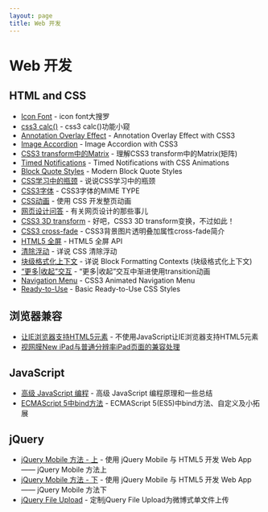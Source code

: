 ```yaml
---
layout: page
title: Web 开发
---
```


# Web 开发

## HTML and CSS

* [Icon Font](http://www.qianduan.net/icon-font-large-collecting.html) - icon font大搜罗
* [css3 calc()](http://www.qianduan.net/calc-at-at-at-page-intelligent-layout.html) - css3 calc()功能小窥
* [Annotation Overlay Effect](http://tympanus.net/codrops/2012/05/14/annotation-overlay-effect-with-css3/) - Annotation Overlay Effect with CSS3
* [Image Accordion](http://tympanus.net/codrops/2012/06/06/image-accordion-with-css3/) - Image Accordion with CSS3
* [CSS3 transform中的Matrix](http://www.zhangxinxu.com/wordpress/2012/06/css3-transform-matrix-%E7%9F%A9%E9%98%B5/) - 理解CSS3 transform中的Matrix(矩阵)
* [Timed Notifications](http://tympanus.net/codrops/2012/06/25/timed-notifications-with-css-animations/) - Timed Notifications with CSS Animations
* [Block Quote Styles](http://tympanus.net/codrops/2012/07/25/modern-block-quote-styles/) - Modern Block Quote Styles
* [CSS学习中的瓶颈](http://www.zhangxinxu.com/wordpress/2012/07/bottleneck-css-study/) - 说说CSS学习中的瓶颈
* [CSS3字体](http://yuguo.us/weblog/css3-font-mime-type/) - CSS3字体的MIME TYPE
* [CSS动画](http://blogs.msdn.com/b/ie_cn/archive/2012/08/22/full-page-animations-using-css.aspx) - 使用 CSS 开发整页动画
* [网页设计问答](http://startwmlife.com/that-thing-about-web-design-week-1-q-a/) - 有关网页设计的那些事儿
* [CSS3 3D transform](http://www.zhangxinxu.com/wordpress/2012/09/css3-3d-transform-perspective-animate-transition/) - 好吧，CSS3 3D transform变换，不过如此！
* [CSS3 cross-fade](http://www.zhangxinxu.com/wordpress/2012/09/css3-background-image-cross-fade/) - CSS3背景图片透明叠加属性cross-fade简介
* [HTML5 全屏](http://www.zhangxinxu.com/wordpress/2012/10/html5-full-screen-api-firefox-chrome-difference/) - HTML5 全屏 API
* [清除浮动](http://kayosite.com/remove-floating-style-in-detail.html) - 详说 CSS 清除浮动
* [块级格式化上下文](http://kayosite.com/block-formatting-contexts-in-detail.html) - 详说 Block Formatting Contexts (块级格式化上下文)
* [“更多|收起”交互](http://www.zhangxinxu.com/wordpress/2012/10/more-display-show-hide-tranisition/) - “更多|收起”交互中渐进使用transition动画
* [Navigation Menu](http://tutorialzine.com/2012/10/css3-dropdown-menu/) - CSS3 Animated Navigation Menu
* [Ready-to-Use](http://tympanus.net/codrops/2012/10/23/basic-ready-to-use-css-styles/) - Basic Ready-to-Use CSS Styles

## 浏览器兼容

* [让IE浏览器支持HTML5元素](http://www.zhangxinxu.com/wordpress/2012/07/no-javascript-ie-html5-elements/) - 不使用JavaScript让IE浏览器支持HTML5元素
* [视网膜New iPad与普通分辨率iPad页面的兼容处理](http://www.zhangxinxu.com/wordpress/2012/10/new-pad-retina-devicepixelratio-css-page/)

## JavaScript

* [高级 JavaScript 编程](http://blog.eood.cn/advanced_javascript) - 高级 JavaScript 编程原理和一些总结
* [ECMAScript 5中bind方法](http://www.zhangxinxu.com/wordpress/2012/10/ecmascript-es5-bind-array-slice-call-apply/) - ECMAScript 5(ES5)中bind方法、自定义及小拓展

## jQuery

* [jQuery Mobile 方法 - 上](http://kayosite.com/web-app-by-jquery-mobile-and-html5-methods-part-one.html) - 使用 jQuery Mobile 与 HTML5 开发 Web App —— jQuery Mobile 方法上
* [jQuery Mobile 方法 - 下](http://kayosite.com/web-app-by-jquery-mobile-and-html5-methods-part-two.html) - 使用 jQuery Mobile 与 HTML5 开发 Web App —— jQuery Mobile 方法下
* [jQuery File Upload](http://avnpc.com/pages/single-file-upload-component-by-jquery-file-upload) - 定制jQuery File Upload为微博式单文件上传
